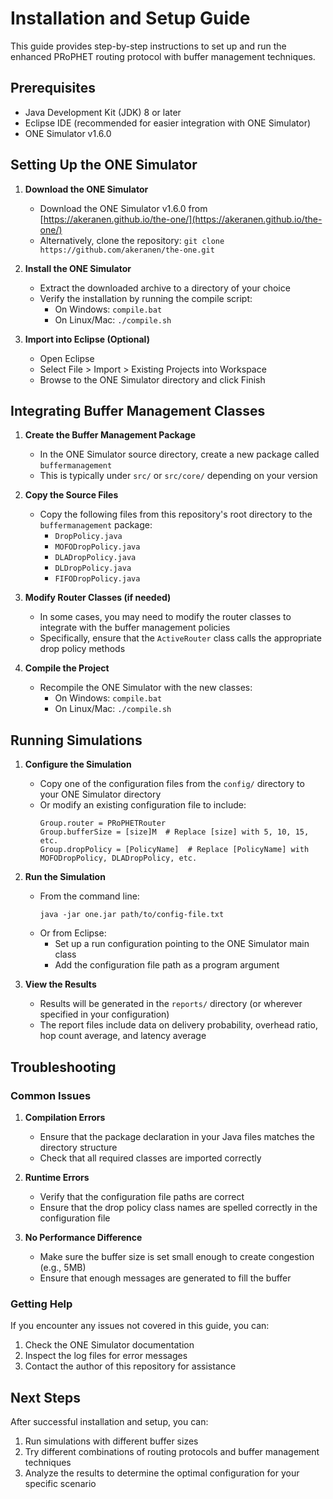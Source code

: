# Installation and Setup Guide

This guide provides step-by-step instructions to set up and run the enhanced PRoPHET routing protocol with buffer management techniques.

## Prerequisites

- Java Development Kit (JDK) 8 or later
- Eclipse IDE (recommended for easier integration with ONE Simulator)
- ONE Simulator v1.6.0

## Setting Up the ONE Simulator

1. **Download the ONE Simulator**
   - Download the ONE Simulator v1.6.0 from [https://akeranen.github.io/the-one/](https://akeranen.github.io/the-one/)
   - Alternatively, clone the repository: `git clone https://github.com/akeranen/the-one.git`

2. **Install the ONE Simulator**
   - Extract the downloaded archive to a directory of your choice
   - Verify the installation by running the compile script:
     - On Windows: `compile.bat`
     - On Linux/Mac: `./compile.sh`

3. **Import into Eclipse (Optional)**
   - Open Eclipse
   - Select File > Import > Existing Projects into Workspace
   - Browse to the ONE Simulator directory and click Finish

## Integrating Buffer Management Classes

1. **Create the Buffer Management Package**
   - In the ONE Simulator source directory, create a new package called `buffermanagement`
   - This is typically under `src/` or `src/core/` depending on your version

2. **Copy the Source Files**
   - Copy the following files from this repository's root directory to the `buffermanagement` package:
     - `DropPolicy.java`
     - `MOFODropPolicy.java`
     - `DLADropPolicy.java`
     - `DLDropPolicy.java`
     - `FIFODropPolicy.java`

3. **Modify Router Classes (if needed)**
   - In some cases, you may need to modify the router classes to integrate with the buffer management policies
   - Specifically, ensure that the `ActiveRouter` class calls the appropriate drop policy methods

4. **Compile the Project**
   - Recompile the ONE Simulator with the new classes:
     - On Windows: `compile.bat`
     - On Linux/Mac: `./compile.sh`

## Running Simulations

1. **Configure the Simulation**
   - Copy one of the configuration files from the `config/` directory to your ONE Simulator directory
   - Or modify an existing configuration file to include:
     ```
     Group.router = PRoPHETRouter
     Group.bufferSize = [size]M  # Replace [size] with 5, 10, 15, etc.
     Group.dropPolicy = [PolicyName]  # Replace [PolicyName] with MOFODropPolicy, DLADropPolicy, etc.
     ```

2. **Run the Simulation**
   - From the command line:
     ```
     java -jar one.jar path/to/config-file.txt
     ```
   - Or from Eclipse:
     - Set up a run configuration pointing to the ONE Simulator main class
     - Add the configuration file path as a program argument

3. **View the Results**
   - Results will be generated in the `reports/` directory (or wherever specified in your configuration)
   - The report files include data on delivery probability, overhead ratio, hop count average, and latency average

## Troubleshooting

### Common Issues

1. **Compilation Errors**
   - Ensure that the package declaration in your Java files matches the directory structure
   - Check that all required classes are imported correctly

2. **Runtime Errors**
   - Verify that the configuration file paths are correct
   - Ensure that the drop policy class names are spelled correctly in the configuration file

3. **No Performance Difference**
   - Make sure the buffer size is set small enough to create congestion (e.g., 5MB)
   - Ensure that enough messages are generated to fill the buffer

### Getting Help

If you encounter any issues not covered in this guide, you can:

1. Check the ONE Simulator documentation
2. Inspect the log files for error messages
3. Contact the author of this repository for assistance

## Next Steps

After successful installation and setup, you can:

1. Run simulations with different buffer sizes
2. Try different combinations of routing protocols and buffer management techniques
3. Analyze the results to determine the optimal configuration for your specific scenario